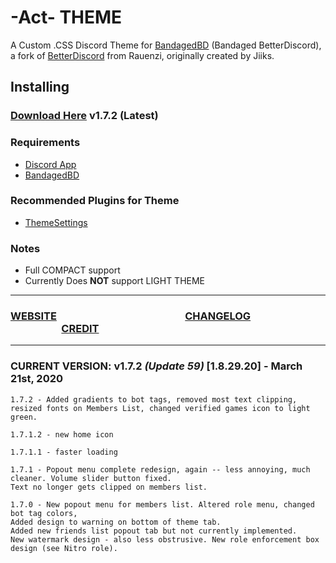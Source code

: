 # -Act- THEME

A Custom .CSS Discord Theme for [BandagedBD](https://rauenzi.github.io/BetterDiscordApp/) (Bandaged BetterDiscord), a fork of [BetterDiscord](https://github.com/Jiiks/BetterDiscordApp) from Rauenzi, originally created by Jiiks. 

## Installing
### [Download Here](https://github.com/Actarr/Act/raw/master/release/meta/Act.theme.rar) v1.7.2 (Latest)

### Requirements
* [Discord App](https://discordapp.com/download/)
* [BandagedBD](https://rauenzi.github.io/BetterDiscordApp/)

### Recommended Plugins for Theme
* [ThemeSettings](https://github.com/mwittrien/BetterDiscordAddons/tree/master/Plugins/ThemeSettings)

### Notes
* Full COMPACT support
* Currently Does __NOT__ support LIGHT THEME

---

### [WEBSITE](https://actarr.github.io/Act/)  &nbsp;  &nbsp;  &nbsp;  &nbsp;  &nbsp;  &nbsp;  &nbsp;  &nbsp;  &nbsp;  &nbsp;  &nbsp;  &nbsp;  &nbsp;  &nbsp;  &nbsp;  &nbsp;  &nbsp;  &nbsp;  &nbsp;  &nbsp;  &nbsp;  &nbsp;  &nbsp;  &nbsp;  &nbsp;  &nbsp; [CHANGELOG](https://actarr.github.io/Act/text/changelog) &nbsp;  &nbsp;  &nbsp;  &nbsp;  &nbsp;  &nbsp;  &nbsp;  &nbsp;  &nbsp;  &nbsp;  &nbsp;  &nbsp;  &nbsp;  &nbsp;  &nbsp;  &nbsp;  &nbsp;  &nbsp;  &nbsp;  &nbsp;  &nbsp;  &nbsp;  &nbsp; &nbsp;  &nbsp;  &nbsp;[CREDIT](https://actarr.github.io/Act/text/credit)

---

### CURRENT VERSION: v1.7.2 *(Update 59)* [1.8.29.20] - March 21st, 2020
```
1.7.2 - Added gradients to bot tags, removed most text clipping, 
resized fonts on Members List, changed verified games icon to light green.

1.7.1.2 - new home icon

1.7.1.1 - faster loading

1.7.1 - Popout menu complete redesign, again -- less annoying, much cleaner. Volume slider button fixed. 
Text no longer gets clipped on members list.

1.7.0 - New popout menu for members list. Altered role menu, changed bot tag colors, 
Added design to warning on bottom of theme tab. 
Added new friends list popout tab but not currently implemented. 
New watermark design - also less obstrusive. New role enforcement box design (see Nitro role). 
```
